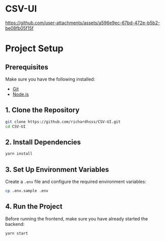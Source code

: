 # CSV-UI
https://github.com/user-attachments/assets/a596e9ec-67bd-472e-b5b2-be08fb05f15f

# Project Setup

## Prerequisites
Make sure you have the following installed:
- [Git](https://git-scm.com/)
- [Node.js](https://nodejs.org/)

## 1. Clone the Repository
```sh
git clone https://github.com/richardhsss/CSV-UI.git
cd CSV-UI
```

## 2. Install Dependencies
```sh
yarn install
```

## 3. Set Up Environment Variables
Create a `.env` file and configure the required environment variables:
```sh
cp .env.sample .env
```

## 4. Run the Project
Before running the frontend, make sure you have already started the backend:
```sh
yarn start
```
